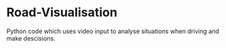 # Road-Visualisation
Python code which uses video input to analyse situations when driving and make descisions.
